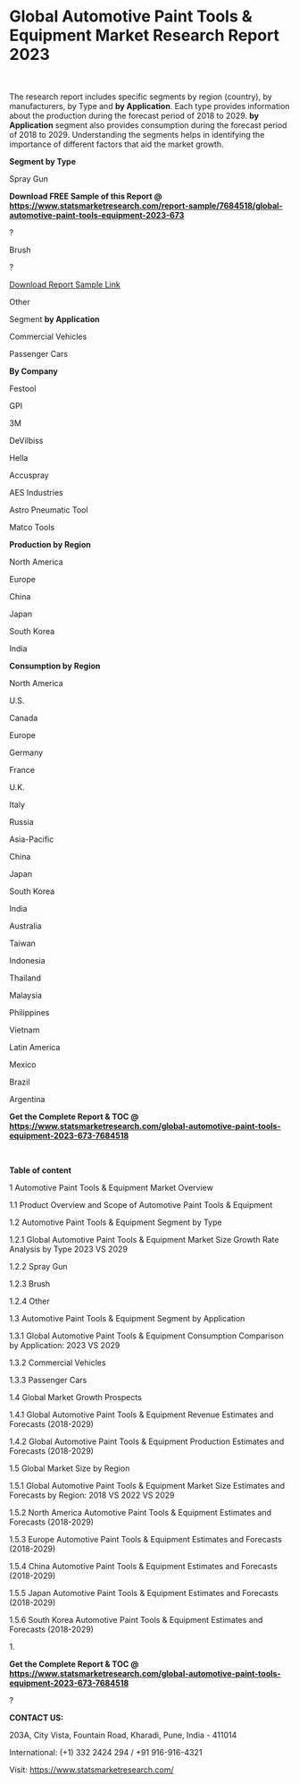 <h1>Global Automotive Paint Tools & Equipment Market Research Report 2023</h1><br/><p>The research report includes specific segments by region (country), by manufacturers, by Type and <strong>by Application</strong>. Each type provides information about the production during the forecast period of 2018 to 2029. <strong>by Application</strong> segment also provides consumption during the forecast period of 2018 to 2029. Understanding the segments helps in identifying the importance of different factors that aid the market growth.</p>
 
 
 
 <p><strong>Segment by Type</strong></p>
 
 
 
 <p>Spray Gun</p>
 
 
 
 <div><b>Download FREE Sample of this Report @ <a href="https://www.statsmarketresearch.com/download-free-sample/7684518/global-automotive-paint-tools-equipment-2023-673">https://www.statsmarketresearch.com/report-sample/7684518/global-automotive-paint-tools-equipment-2023-673</a></b></div>
 
 
 
 <p>? </p>
 
 
 
 <p>Brush</p>
 
 
 
 <p>? </p>
 
 
 
 <p><a href="https://www.statsmarketresearch.com/download-free-sample/7684518/global-automotive-paint-tools-equipment-2023-673">Download Report Sample Link</a></p>
 
 
 
 <p>Other</p>
 
 
 
 <p>Segment <strong>by Application</strong></p>
 
 
 
 <p>Commercial Vehicles</p>
 
 
 
 <p>Passenger Cars</p>
 
 
 
 <p><strong>By Company</strong></p>
 
 
 
 <p>Festool</p>
 
 
 
 <p>GPI</p>
 
 
 
 <p>3M</p>
 
 
 
 <p>DeVilbiss</p>
 
 
 
 <p>Hella</p>
 
 
 
 <p>Accuspray</p>
 
 
 
 <p>AES Industries</p>
 
 
 
 <p>Astro Pneumatic Tool</p>
 
 
 
 <p>Matco Tools</p>
 
 
 
 <p><strong>Production by Region</strong></p>
 
 
 
 <p>North America</p>
 
 
 
 <p>Europe</p>
 
 
 
 <p>China</p>
 
 
 
 <p>Japan</p>
 
 
 
 <p>South Korea</p>
 
 
 
 <p>India</p>
 
 
 
 <p><strong>Consumption by Region</strong></p>
 
 
 
 <p>North America</p>
 
 
 
 <p>U.S.</p>
 
 
 
 <p>Canada</p>
 
 
 
 <p>Europe</p>
 
 
 
 <p>Germany</p>
 
 
 
 <p>France</p>
 
 
 
 <p>U.K.</p>
 
 
 
 <p>Italy</p>
 
 
 
 <p>Russia</p>
 
 
 
 <p>Asia-Pacific</p>
 
 
 
 <p>China</p>
 
 
 
 <p>Japan</p>
 
 
 
 <p>South Korea</p>
 
 
 
 <p>India</p>
 
 
 
 <p>Australia</p>
 
 
 
 <p>Taiwan</p>
 
 
 
 <p>Indonesia</p>
 
 
 
 <p>Thailand</p>
 
 
 
 <p>Malaysia</p>
 
 
 
 <p>Philippines</p>
 
 
 
 <p>Vietnam</p>
 
 
 
 <p>Latin America</p>
 
 
 
 <p>Mexico</p>
 
 
 
 <p>Brazil</p>
 
 
 
 <p>Argentina</p>
 
 
 
 <div><b>Get the Complete Report & TOC @ <a href="https://www.statsmarketresearch.com/global-automotive-paint-tools-equipment-2023-673-7684518">https://www.statsmarketresearch.com/global-automotive-paint-tools-equipment-2023-673-7684518</a></b></div>
 
 
 
 <p><br />
 
 <b>Table of content</b></p>
 
 
 
 <p>1 Automotive Paint Tools & Equipment Market Overview<br />
 
 1.1 Product Overview and Scope of Automotive Paint Tools & Equipment<br />
 
 1.2 Automotive Paint Tools & Equipment Segment by Type<br />
 
 1.2.1 Global Automotive Paint Tools & Equipment Market Size Growth Rate Analysis by Type 2023 VS 2029<br />
 
 1.2.2 Spray Gun<br />
 
 1.2.3 Brush<br />
 
 1.2.4 Other<br />
 
 1.3 Automotive Paint Tools & Equipment Segment by Application<br />
 
 1.3.1 Global Automotive Paint Tools & Equipment Consumption Comparison by Application: 2023 VS 2029<br />
 
 1.3.2 Commercial Vehicles<br />
 
 1.3.3 Passenger Cars<br />
 
 1.4 Global Market Growth Prospects<br />
 
 1.4.1 Global Automotive Paint Tools & Equipment Revenue Estimates and Forecasts (2018-2029)<br />
 
 1.4.2 Global Automotive Paint Tools & Equipment Production Estimates and Forecasts (2018-2029)<br />
 
 1.5 Global Market Size by Region<br />
 
 1.5.1 Global Automotive Paint Tools & Equipment Market Size Estimates and Forecasts by Region: 2018 VS 2022 VS 2029<br />
 
 1.5.2 North America Automotive Paint Tools & Equipment Estimates and Forecasts (2018-2029)<br />
 
 1.5.3 Europe Automotive Paint Tools & Equipment Estimates and Forecasts (2018-2029)<br />
 
 1.5.4 China Automotive Paint Tools & Equipment Estimates and Forecasts (2018-2029)<br />
 
 1.5.5 Japan Automotive Paint Tools & Equipment Estimates and Forecasts (2018-2029)<br />
 
 1.5.6 South Korea Automotive Paint Tools & Equipment Estimates and Forecasts (2018-2029)<br />
 
 1.</p>
 
 
 
 <div><b>Get the Complete Report & TOC @ <a href="https://www.statsmarketresearch.com/global-automotive-paint-tools-equipment-2023-673-7684518">https://www.statsmarketresearch.com/global-automotive-paint-tools-equipment-2023-673-7684518</a></b></div>
 
 
 
 <p>? </p>
 
 
 
 <p><b>CONTACT US:</b><br />
 
 203A, City Vista, Fountain Road, Kharadi, Pune, India - 411014<br />
 
 International: (+1) 332 2424 294 / +91 916-916-4321<br />
 
 Visit: <a href="https://www.statsmarketresearch.com/">https://www.statsmarketresearch.com/</a></p>